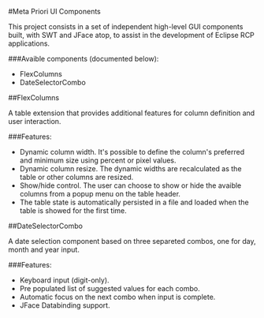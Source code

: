 #Meta Priori UI Components

This project consists in a set of independent high-level GUI components built,
with SWT and JFace atop, to assist in the development of Eclipse RCP applications.

###Avaible components (documented below):

* FlexColumns
* DateSelectorCombo


##FlexColumns

   A table extension that provides additional features for column definition and user interaction.

###Features:
   
   * Dynamic column width. It's possible to define the column's preferred and minimum size using percent or pixel values.
   * Dynamic column resize. The dynamic widths are recalculated as the table or other columns are resized.
   * Show/hide control. The user can choose to show or hide the avaible columns from a popup menu on the table header.
   * The table state is automatically persisted in a file and loaded when the table is showed for the first time.

##DateSelectorCombo

   A date selection component based on three separeted combos, one for day, month and year input.

###Features:
   
   * Keyboard input (digit-only).
   * Pre populated list of suggested values for each combo.
   * Automatic focus on the next combo when input is complete.
   * JFace Databinding support.